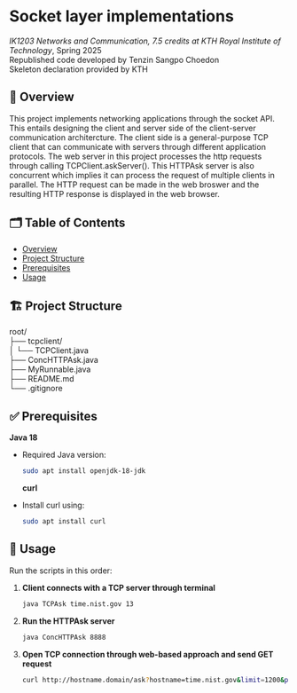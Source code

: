 # Socket layer implementations
_IK1203 Networks and Communication, 7.5 credits at KTH Royal Institute of Technology_, Spring 2025  
Republished code developed by Tenzin Sangpo Choedon  
Skeleton declaration provided by KTH  

## 📄 Overview
This project implements networking applications through the socket API. This entails designing the client and server side of the client-server communication architercture. The client side is a general-purpose TCP client that can communicate with servers through different application protocols. The web server in this project processes the http requests through calling TCPClient.askServer(). This HTTPAsk server is also concurrent which implies it can process the request of multiple clients in parallel. The HTTP request can be made in the web broswer and the resulting HTTP response is displayed in the web browser.

## 🗂️ Table of Contents

- [Overview](#-overview)
- [Project Structure](#-project-structure)
- [Prerequisites](#-prerequisites)
- [Usage](#-usage)

## 🏗️ Project Structure

root/  
├── tcpclient/  
│   └── TCPClient.java  
├── ConcHTTPAsk.java  
├── MyRunnable.java  
├── README.md  
└── .gitignore  

## ✅ Prerequisites

**Java 18**  
- Required Java version:  
  ```bash
  sudo apt install openjdk-18-jdk
  ```

  **curl**  
- Install curl using:  
  ```bash
  sudo apt install curl
  ```

## 🚀 Usage

Run the scripts in this order:

1. **Client connects with a TCP server through terminal**  
   ```bash
   java TCPAsk time.nist.gov 13
   ```
1. **Run the HTTPAsk server**  
   ```bash
   java ConcHTTPAsk 8888
   ```
2. **Open TCP connection through web-based approach and send GET request**  
   ```bash
   curl http://hostname.domain/ask?hostname=time.nist.gov&limit=1200&port=13
   ```

